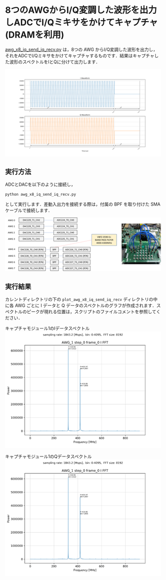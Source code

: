 # 8つのAWGからI/Q変調した波形を出力しADCでI/Qミキサをかけてキャプチャ(DRAMを利用)

[awg_x8_iq_send_iq_recv.py](../awg_x8_iq_send_iq_recv.py) は，8つの AWG からI/Q変調した波形を出力し，それをADCでI/Qミキサをかけてキャプチャするものです．結果はキャプチャした波形のスペクトルをIとQに分けて出力します．

![AWG0の被変調波](images/awg-x8-iq-send-iq-recv-example.png)

## 実行方法
ADCとDACを以下のように接続し，

```
python awg_x8_iq_send_iq_recv.py
```

として実行します．差動入出力を接続する際は，付属の BPF を取り付けた SMA ケーブルで接続します．

![セットアップ](images/awg-x8-iq-send-iq-recv-setup.png)

## 実行結果

カレントディレクトリの下の `plot_awg_x8_iq_send_iq_recv` ディレクトリの中に各 AWG ごとに I データと Q データのスペクトルのグラフが作成されます．スペクトルのピークが現れる位置は，スクリプトのファイルコメントを参照してください．

キャプチャモジュール1のIデータスペクトル
![キャプチャモジュール1のIデータスペクトル](images/awg-x8-iq-send-iq-recv-spectrum-i.png)

キャプチャモジュール1のQデータスペクトル
![キャプチャモジュール1のQデータスペクトル](images/awg-x8-iq-send-iq-recv-spectrum-i.png)

